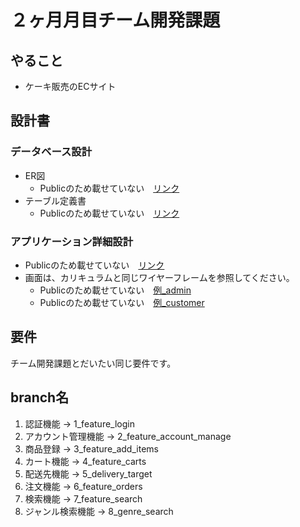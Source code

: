 # ２ヶ月月目チーム開発課題

## やること
- ケーキ販売のECサイト

## 設計書
### データベース設計
- ER図
  - Publicのため載せていない　[リンク]()
- テーブル定義書
  - Publicのため載せていない　[リンク]()

### アプリケーション詳細設計
- Publicのため載せていない　[リンク]()
- 画面は、カリキュラムと同じワイヤーフレームを参照してください。
  - Publicのため載せていない　[例_admin]()
  - Publicのため載せていない　[例_customer]()

## 要件
 チーム開発課題とだいたい同じ要件です。
## branch名
1. 認証機能 → 1_feature_login
2. アカウント管理機能 → 2_feature_account_manage
3. 商品登録 → 3_feature_add_items
4. カート機能 → 4_feature_carts
5. 配送先機能 → 5_delivery_target
6. 注文機能 → 6_feature_orders
7. 検索機能 → 7_feature_search
8. ジャンル検索機能 → 8_genre_search
